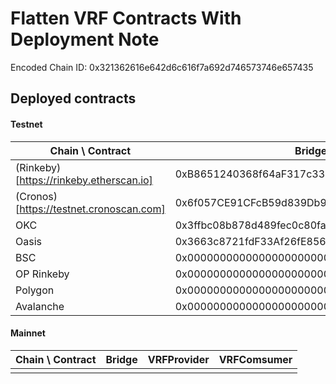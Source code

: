 # Flatten VRF Contracts With Deployment Note

  Encoded Chain ID: 0x321362616e642d6c616f7a692d746573746e657435

## Deployed contracts

#### Testnet



|Chain \ Contract |Bridge|VRFProvider|VRFComsumer|VRFLens|
|-----------------|------------------------------------------|------------------------------------------|------------------------------------------|------------------------------------------|
|(Rinkeby)[https://rinkeby.etherscan.io]          |0xB8651240368f64aF317c331296b872b815892E00|0xfdBBAD9D6A4e85a38c12ca387014bd5F697f0661|0xf48F60A97b1BDf0D47fa460a0894634124d039b4|0xD0F7DcDaC3CCaB2f64b97CaEEa6ebDe79a6a93e2|
|(Cronos)[https://testnet.cronoscan.com]           |0x6f057CE91CFcB59d839Db91e8DF067278a704cb8|0xE2f7Cf77DF70af8e92FF69B8Ffc92585C307a358|0x6aFCBD05f4718B994a290cfF03547DDFFcd74E08|0xdcFA1244c37262441AA7caF9893fdD99dB101E2A|
|OKC              |0x3ffbc08b878d489fec0c80fa65c9b3933b361764|0x6afcbd05f4718b994a290cff03547ddffcd74e08|0x0000000000000000000000000000000000000000|0x0000000000000000000000000000000000000000|
|Oasis            |0x3663c8721fdF33Af26fE85690019607E0CEA3225|0xeea6C4a2C72be597cFb55542E4876AaB014aA8a9|0x0000000000000000000000000000000000000000|0x0000000000000000000000000000000000000000|
|BSC              |0x0000000000000000000000000000000000000000|0x0000000000000000000000000000000000000000|0x0000000000000000000000000000000000000000|0x0000000000000000000000000000000000000000|
|OP Rinkeby       |0x0000000000000000000000000000000000000000|0x0000000000000000000000000000000000000000|0x0000000000000000000000000000000000000000|0x0000000000000000000000000000000000000000|
|Polygon          |0x0000000000000000000000000000000000000000|0x0000000000000000000000000000000000000000|0x0000000000000000000000000000000000000000|0x0000000000000000000000000000000000000000|
|Avalanche        |0x0000000000000000000000000000000000000000|0x0000000000000000000000000000000000000000|0x0000000000000000000000000000000000000000|0x0000000000000000000000000000000000000000|

#### Mainnet

|Chain \ Contract |Bridge|VRFProvider|VRFComsumer|
|-----------------|------|-----------|-----------|
|                 |      |           |           |
